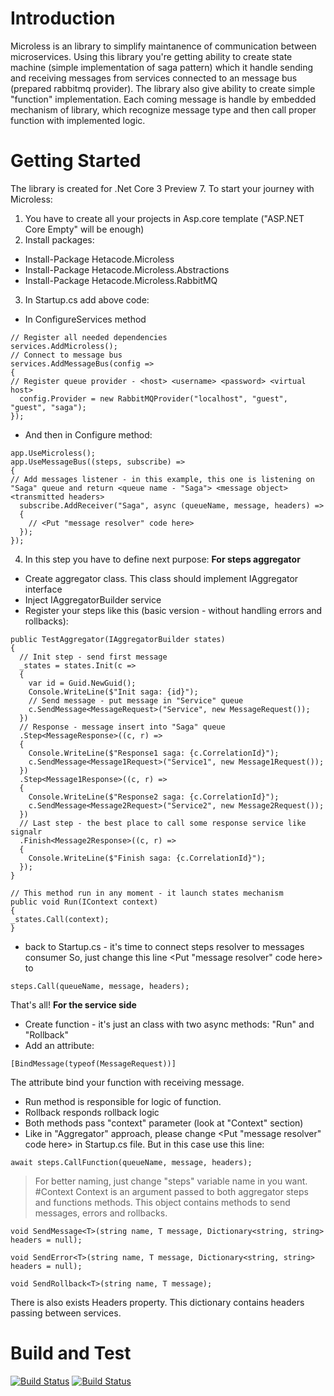 # Introduction 
Microless is an library to simplify maintanence of communication between microservices. Using this library you're getting ability to create state machine (simple implementation of saga pattern) which it handle sending and receiving messages from services connected to an message bus (prepared rabbitmq provider).
The library also give ability to create simple "function" implementation. Each coming message is handle by embedded mechanism of library, which recognize message type and then call proper function with implemented logic.

# Getting Started
The library is created for .Net Core 3 Preview 7. 
To start your journey with Microless:
1. You have to create all your projects in Asp.core template ("ASP.NET Core Empty" will be enough)
2. Install packages:
  - Install-Package Hetacode.Microless
  - Install-Package Hetacode.Microless.Abstractions
  - Install-Package Hetacode.Microless.RabbitMQ
3. In Startup.cs add above code:
  - In ConfigureServices method
```
// Register all needed dependencies
services.AddMicroless();
// Connect to message bus
services.AddMessageBus(config =>
{
// Register queue provider - <host> <username> <password> <virtual host>
  config.Provider = new RabbitMQProvider("localhost", "guest", "guest", "saga");
});
```
  - And then in Configure method:
```
app.UseMicroless();
app.UseMessageBus((steps, subscribe) =>
{
// Add messages listener - in this example, this one is listening on "Saga" queue and return <queue name - "Saga"> <message object> <transmitted headers>
  subscribe.AddReceiver("Saga", async (queueName, message, headers) =>
  {
    // <Put "message resolver" code here>
  });
});
```
4. In this step you have to define next purpose:
**For steps aggregator**
  - Create aggregator class. This class should implement IAggregator interface
  - Inject IAggregatorBuilder service
  - Register your steps like this (basic version - without handling errors and rollbacks):
```
public TestAggregator(IAggregatorBuilder states)
{
  // Init step - send first message
  _states = states.Init(c =>
  {
    var id = Guid.NewGuid();
    Console.WriteLine($"Init saga: {id}");
    // Send message - put message in "Service" queue
    c.SendMessage<MessageRequest>("Service", new MessageRequest());
  })
  // Response - message insert into "Saga" queue
  .Step<MessageResponse>((c, r) =>
  {
    Console.WriteLine($"Response1 saga: {c.CorrelationId}");
    c.SendMessage<Message1Request>("Service1", new Message1Request());
  })
  .Step<Message1Response>((c, r) =>
  {
    Console.WriteLine($"Response2 saga: {c.CorrelationId}");
    c.SendMessage<Message2Request>("Service2", new Message2Request());
  })
  // Last step - the best place to call some response service like signalr
  .Finish<Message2Response>((c, r) =>
  {
    Console.WriteLine($"Finish saga: {c.CorrelationId}");
  });
}

// This method run in any moment - it launch states mechanism
public void Run(IContext context)
{
_states.Call(context);
}
 ```
  - back to Startup.cs - it's time to connect steps resolver to messages consumer
So, just change this line <Put "message resolver" code here> to 
```
steps.Call(queueName, message, headers);
```
That's all!
**For the service side**
  - Create function - it's just an class with two async methods: "Run" and "Rollback"
  - Add an attribute:
```
[BindMessage(typeof(MessageRequest))]
```
The attribute bind your function with receiving message.
  - Run method is responsible for logic of function.
  - Rollback responds rollback logic
  - Both methods pass "context" parameter (look at "Context" section)
  - Like in "Aggregator" approach, please change <Put "message resolver" code here> in Startup.cs file.
But in this case use this line:
```
await steps.CallFunction(queueName, message, headers);
```
> For better naming, just change "steps" variable name in you want. 
#Context
Context is an argument passed to both aggregator steps and functions methods. This object contains methods to send messages, errors and rollbacks.
```
void SendMessage<T>(string name, T message, Dictionary<string, string> headers = null);

void SendError<T>(string name, T message, Dictionary<string, string> headers = null);

void SendRollback<T>(string name, T message);
```
There is also exists Headers property. This dictionary contains headers passing between services. 

# Build and Test
[![Build Status](https://hetacode.visualstudio.com/Microless/_apis/build/status/general-build?branchName=master)](https://hetacode.visualstudio.com/Microless/_build/latest?definitionId=5&branchName=master)
[![Build Status](https://hetacode.visualstudio.com/Microless/_apis/build/status/packages-build?branchName=master)](https://hetacode.visualstudio.com/Microless/_build/latest?definitionId=8&branchName=master)
